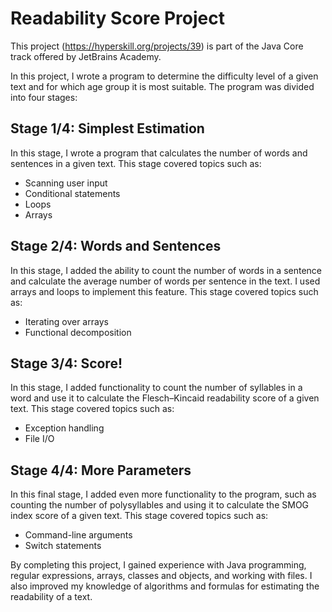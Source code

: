 # Readability Score Project

This project (https://hyperskill.org/projects/39) is part of the Java Core track offered by JetBrains Academy.

In this project, I wrote a program to determine the difficulty level of a given text and for which age group it is most suitable. The program was divided into four stages:

## Stage 1/4: Simplest Estimation

In this stage, I wrote a program that calculates the number of words and sentences in a given text. This stage covered topics such as:

- Scanning user input
- Conditional statements
- Loops
- Arrays

## Stage 2/4: Words and Sentences

In this stage, I added the ability to count the number of words in a sentence and calculate the average number of words per sentence in the text. I used arrays and loops to implement this feature. This stage covered topics such as:

- Iterating over arrays
- Functional decomposition

## Stage 3/4: Score!

In this stage, I added functionality to count the number of syllables in a word and use it to calculate the Flesch–Kincaid readability score of a given text. This stage covered topics such as:

- Exception handling
- File I/O

## Stage 4/4: More Parameters

In this final stage, I added even more functionality to the program, such as counting the number of polysyllables and using it to calculate the SMOG index score of a given text. This stage covered topics such as:

- Command-line arguments
- Switch statements

By completing this project, I gained experience with Java programming, regular expressions, arrays, classes and objects, and working with files. I also improved my knowledge of algorithms and formulas for estimating the readability of a text.

